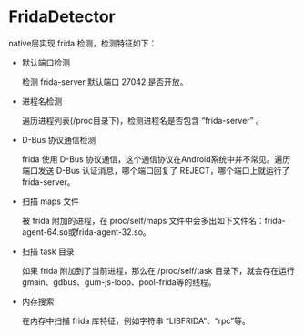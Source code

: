 # FridaDetector
native层实现 frida 检测，检测特征如下：

- 默认端口检测

  检测 frida-server 默认端口 27042 是否开放。

- 进程名检测

  遍历进程列表(/proc目录下)，检测进程名是否包含 “frida-server” 。

- D-Bus 协议通信检测

  frida 使用 D-Bus 协议通信，这个通信协议在Android系统中并不常见。遍历端口发送 D-Bus 认证消息，哪个端口回复了 REJECT，哪个端口上就运行了 frida-server。

- 扫描 maps 文件

  被 frida 附加的进程，在 proc/self/maps 文件中会多出如下文件名：frida-agent-64.so或frida-agent-32.so。

- 扫描 task 目录

  如果 frida 附加到了当前进程，那么在 /proc/self/task 目录下，就会存在运行 gmain、gdbus、gum-js-loop、pool-frida等的线程。

- 内存搜索

  在内存中扫描 frida 库特征，例如字符串 “LIBFRIDA”、“rpc”等。

